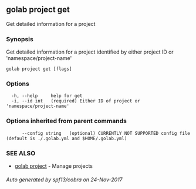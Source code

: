 ## golab project get

Get detailed information for a project

### Synopsis


Get detailed information for a project identified by either project ID or 'namespace/project-name'

```
golab project get [flags]
```

### Options

```
  -h, --help     help for get
  -i, --id int   (required) Either ID of project or 'namespace/project-name'
```

### Options inherited from parent commands

```
      --config string   (optional) CURRENTLY NOT SUPPORTED config file (default is ./.golab.yml and $HOME/.golab.yml)
```

### SEE ALSO
* [golab project](golab_project.md)	 - Manage projects

###### Auto generated by spf13/cobra on 24-Nov-2017
